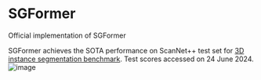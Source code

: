 # SGFormer
Official implementation of SGFormer

SGFormer achieves the SOTA performance on ScanNet++ test set for [3D instance segmentation benchmark](https://kaldir.vc.in.tum.de/scannetpp/benchmark/insseg). Test scores accessed on 24 June 2024.
![image](https://github.com/RayYoh/SGFormer/assets/35106336/179aff91-2cb9-47fe-b46a-5a8ad599eed8)
